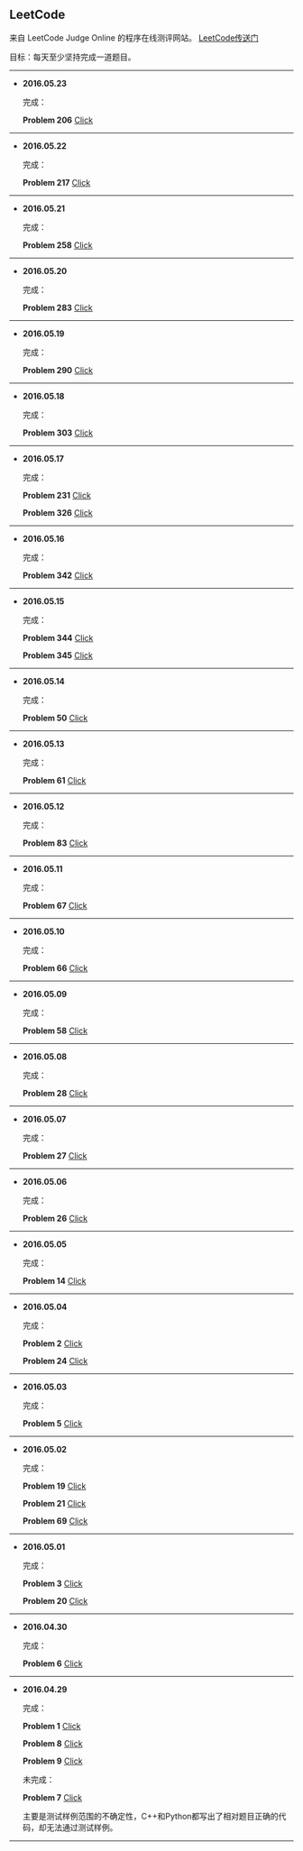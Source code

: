 ﻿## LeetCode

来自 LeetCode Judge Online 的程序在线测评网站。 [LeetCode传送门](https://leetcode.com/)

目标：每天至少坚持完成一道题目。

---

* **2016.05.23**

  完成：

  **Problem 206**  [Click](https://leetcode.com/problems/reverse-linked-list/)

---

* **2016.05.22**

  完成：

  **Problem 217**  [Click](https://leetcode.com/problems/contains-duplicate/)

---

* **2016.05.21**

  完成：

  **Problem 258**  [Click](https://leetcode.com/problems/add-digits/)

---


* **2016.05.20**

  完成：

  **Problem 283**  [Click](https://leetcode.com/problems/move-zeroes/)

---


* **2016.05.19**

  完成：

  **Problem 290**  [Click](https://leetcode.com/problems/word-pattern/)

---

* **2016.05.18**

  完成：

  **Problem 303**  [Click](https://leetcode.com/problems/range-sum-query-immutable/)

---

* **2016.05.17**

  完成：

  **Problem 231**  [Click](https://leetcode.com/problems/power-of-two/)

  **Problem 326**  [Click](https://leetcode.com/problems/power-of-three/)

---

* **2016.05.16**

  完成：

  **Problem 342**  [Click](https://leetcode.com/problems/power-of-four/)

---

* **2016.05.15**

  完成：

  **Problem 344**  [Click](https://leetcode.com/problems/reverse-string/)

  **Problem 345**  [Click](https://leetcode.com/problems/reverse-vowels-of-a-string/)

---

* **2016.05.14**

  完成：

  **Problem 50**  [Click](https://leetcode.com/problems/powx-n/)

---

* **2016.05.13**

  完成：

  **Problem 61**  [Click](https://leetcode.com/problems/rotate-list/)

---

* **2016.05.12**

  完成：

  **Problem 83**  [Click](https://leetcode.com/problems/remove-duplicates-from-sorted-list/)

---

* **2016.05.11**

  完成：

  **Problem 67**  [Click](https://leetcode.com/problems/add-binary/)

---

* **2016.05.10**

  完成：

  **Problem 66**  [Click](https://leetcode.com/problems/plus-one/)

---


* **2016.05.09**

  完成：

  **Problem 58**  [Click](https://leetcode.com/problems/length-of-last-word/)

---


* **2016.05.08**

  完成：

  **Problem 28**  [Click](https://leetcode.com/problems/implement-strstr/)

---


* **2016.05.07**

  完成：

  **Problem 27**  [Click](https://leetcode.com/problems/remove-element/)

---

* **2016.05.06**

  完成：

  **Problem 26**  [Click](https://leetcode.com/problems/remove-duplicates-from-sorted-array/)

---


* **2016.05.05**

  完成：

  **Problem 14**  [Click](https://leetcode.com/problems/longest-common-prefix/)

---

* **2016.05.04**

  完成：

  **Problem 2**  [Click](https://leetcode.com/problems/add-two-numbers/)

  **Problem 24**  [Click](https://leetcode.com/problems/swap-nodes-in-pairs/)

---


* **2016.05.03**

  完成：

  **Problem 5**  [Click](https://leetcode.com/problems/longest-palindromic-substring/)

---


* **2016.05.02**

  完成：

  **Problem 19**  [Click](https://leetcode.com/problems/remove-nth-node-from-end-of-list/)

  **Problem 21**  [Click](https://leetcode.com/problems/merge-two-sorted-lists/)

  **Problem 69**  [Click](https://leetcode.com/problems/sqrtx/)

---

* **2016.05.01**

  完成：
  
  **Problem 3**  [Click](https://leetcode.com/problems/longest-substring-without-repeating-characters/)
  
  **Problem 20**  [Click](https://leetcode.com/problems/valid-parentheses/)

---

* **2016.04.30**  

  完成：
  
  **Problem 6**  [Click](https://leetcode.com/problems/zigzag-conversion/)

---

* **2016.04.29**

  完成：
  
  **Problem 1**  [Click](https://leetcode.com/problems/two-sum/)
  
  **Problem 8**  [Click](https://leetcode.com/problems/string-to-integer-atoi/)
  
  **Problem 9**  [Click](https://leetcode.com/problems/palindrome-number/)
  

  未完成： 
  
  **Problem 7**  [Click](https://leetcode.com/problems/reverse-integer/)
  
  主要是测试样例范围的不确定性，C++和Python都写出了相对题目正确的代码，却无法通过测试样例。

---

